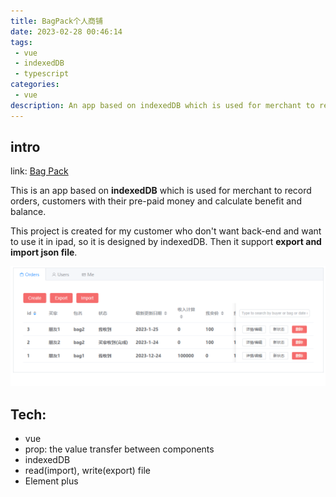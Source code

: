 ```yaml
---
title: BagPack个人商铺
date: 2023-02-28 00:46:14
tags:
 - vue
 - indexedDB
 - typescript
categories:
 - vue
description: An app based on indexedDB which is used for merchant to record orders, customers with their pre-paid money and calculate benefit and balance.
---
```


## intro

link: [Bag Pack](https://www.liuyifei.tech/BagPack/)

This is an app based on **indexedDB** which is used for merchant to record orders, customers with their pre-paid money and calculate benefit and balance.

This project is created for my customer who don't want back-end and want to use it in ipad, so it is designed by indexedDB. Then it support **export and import json file**.

![](BagPack个人商铺/2023-02-27-18-26-31.png)

## Tech:
* vue
* prop: the value transfer between components
* indexedDB
* read(import), write(export) file
* Element plus